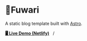 # 🍥Fuwari

A static blog template built with [Astro](https://astro.build).

[**🖥️ Live Demo (Netlify)**](https://cgd-blog-jose.vercel.app/)&nbsp;&nbsp;&nbsp;/&nbsp;&nbsp;&nbsp;